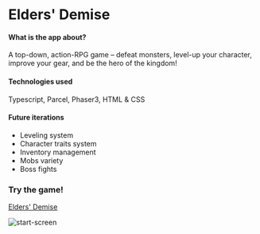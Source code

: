 # Elders' Demise

#### What is the app about?

A top-down, action-RPG game – defeat monsters, level-up your character, improve your
gear, and be the hero of the kingdom! 

#### Technologies used

Typescript, Parcel, Phaser3, HTML & CSS

#### Future iterations

- Leveling system
- Character traits system
- Inventory management
- Mobs variety
- Boss fights

### Try the game!
[Elders' Demise](https://elders-demise.herokuapp.com)

![start-screen](https://res.cloudinary.com/dxvqf8kpg/image/upload/v1558377012/elders-start_xjwoie.png)



